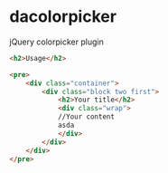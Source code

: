 dacolorpicker
=============

jQuery colorpicker plugin

```html
<h2>Usage</h2>

<pre>
    <div class="container">
        <div class="block two first">
            <h2>Your title</h2>
            <div class="wrap">
            //Your content
            asda
            </div>
        </div>
    </div>
</pre>
```
